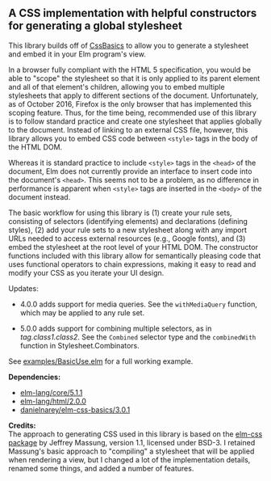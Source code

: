 ## A CSS implementation with helpful constructors for generating a global stylesheet

This library builds off of
[CssBasics](http://package.elm-lang.org/packages/danielnarey/elm-css-basics/latest)
to allow you to generate a stylesheet and embed it in your Elm
program's view.

In a browser fully compliant with the HTML 5 specification, you would be able to
"scope" the stylesheet so that it is only applied to its parent element and all
of that element's children, allowing you to embed multiple stylesheets that
apply to different sections of the document. Unfortunately, as of October
2016, Firefox is the only browser that has implemented this scoping feature.
Thus, for the time being, recommended use of this library is to follow standard
practice and create one stylesheet that applies globally to the document.
Instead of linking to an external CSS file, however, this library allows you to
embed CSS code between `<style>` tags in the body of the HTML DOM.

Whereas it is standard practice to include `<style>` tags in the `<head>` of the
document, Elm does not currently provide an interface to insert code into the
document's `<head>`. This seems not to be a problem, as no difference in
performance is apparent when `<style>` tags are inserted in the `<body>` of the
document instead.

The basic workflow for using this library is (1) create your rule sets,
consisting of selectors (identifying elements) and declarations (defining
styles), (2) add your rule sets to a new stylesheet along with any import URLs
needed to access external resources (e.g., Google fonts), and (3) embed the
stylesheet at the root level of your HTML DOM. The constructor functions
included with this library allow for semantically pleasing code that uses
functional operators to chain expressions, making it easy to read and modify
your CSS as you iterate your UI design.

Updates:

- 4.0.0 adds support for media queries. See the
`withMediaQuery` function, which may be applied to any rule set.

- 5.0.0 adds support for combining multiple selectors, as in *tag.class1.class2*. See the `Combined` selector type and the `combinedWith` function in Stylesheet.Combinators.

See
[examples/BasicUse.elm](https://github.com/danielnarey/elm-stylesheet/tree/master/examples)
for a full working example.

__Dependencies:__
- [elm-lang/core/5.1.1](http://package.elm-lang.org/packages/elm-lang/core/5.1.1)
- [elm-lang/html/2.0.0](http://package.elm-lang.org/packages/elm-lang/html/2.0.0)
- [danielnarey/elm-css-basics/3.0.1](http://package.elm-lang.org/packages/danielnarey/elm-css-basics/3.0.1)

__Credits:__  
The approach to generating CSS used in this library is based on the
[elm-css package](https://github.com/massung/elm-css) by Jeffrey Massung,
version 1.1, licensed under BSD-3. I retained Massung's basic approach to
"compiling" a stylesheet that will be applied when rendering a view, but I
changed a lot of the implementation details, renamed some things, and added
a number of features.
